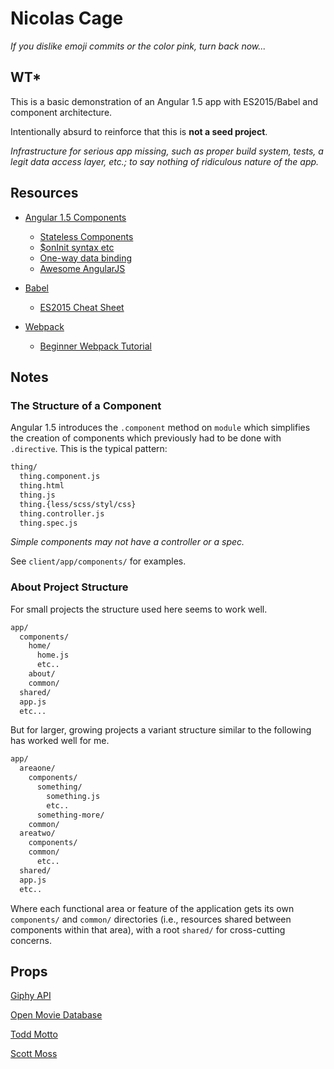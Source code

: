 # Nicolas Cage

*If you dislike emoji commits or the color pink, turn back now...*

## WT*

This is a basic demonstration of an Angular 1.5 app with ES2015/Babel and
component architecture.

Intentionally absurd to reinforce that this is **not a seed project**.

*Infrastructure for serious app missing, such as proper build system,
tests, a legit data access layer, etc.; to say nothing of ridiculous nature of
the app.*

## Resources

*   [Angular 1.5 Components](https://docs.angularjs.org/guide/component)

    *   [Stateless Components](https://toddmotto.com/stateless-angular-components)
    *   [$onInit syntax etc](https://toddmotto.com/on-init-require-object-syntax-angular-component/)
    *   [One-way data binding](https://toddmotto.com/one-way-data-binding-in-angular-1-5/)
    *   [Awesome AngularJS](https://github.com/gianarb/awesome-angularjs)


*   [Babel](https://babeljs.io)

    *   [ES2015 Cheat Sheet](https://github.com/DrkSephy/es6-cheatsheet)


*   [Webpack](https://webpack.github.io)

    *   [Beginner Webpack Tutorial](https://github.com/AriaFallah/WebpackTutorial)

## Notes

### The Structure of a Component

Angular 1.5 introduces the `.component` method on `module` which simplifies
the creation of components which previously had to be done with `.directive`.
This is the typical pattern:

```bash
thing/
  thing.component.js
  thing.html
  thing.js
  thing.{less/scss/styl/css}
  thing.controller.js
  thing.spec.js
```

*Simple components may not have a controller or a spec.*

See `client/app/components/` for examples.

### About Project Structure

For small projects the structure used here seems to work well.

```bash
app/
  components/
    home/
      home.js
      etc..
    about/
    common/
  shared/
  app.js
  etc...
```

But for larger, growing projects a variant structure similar to the following
has worked well for me.

```bash
app/
  areaone/
    components/
      something/
        something.js
        etc..
      something-more/
    common/
  areatwo/
    components/
    common/
      etc..
  shared/
  app.js
  etc..
```

Where each functional area or feature of the application gets its own
`components/` and `common/` directories (i.e., resources shared between
components within that area), with a root `shared/` for cross-cutting
concerns.

## Props

[Giphy API](https://github.com/Giphy/GiphyAPI)

[Open Movie Database](https://www.omdbapi.com)

[Todd Motto](https://toddmotto.com/)

[Scott Moss](https://twitter.com/scotups)

